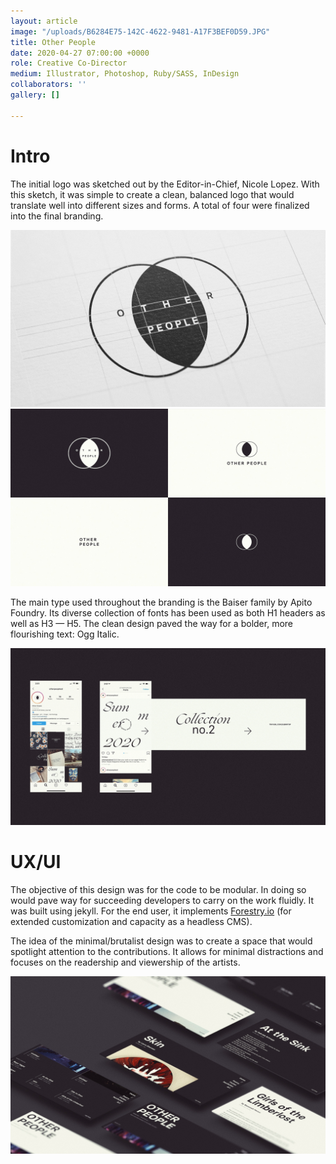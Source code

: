 ```yaml
---
layout: article
image: "/uploads/B6284E75-142C-4622-9481-A17F3BEF0D59.JPG"
title: Other People
date: 2020-04-27 07:00:00 +0000
role: Creative Co-Director
medium: Illustrator, Photoshop, Ruby/SASS, InDesign
collaborators: ''
gallery: []

---
```

# Intro

The initial logo was sketched out by the Editor-in-Chief, Nicole Lopez. With this sketch, it was simple to create a clean, balanced logo that would translate well into different sizes and forms. A total of four were finalized into the final branding.

![](/uploads/B6284E75-142C-4622-9481-A17F3BEF0D59-1.JPG)![](/uploads/EBFC5849-A23F-4000-9E2A-A1C96A405899.JPG)

The main type used throughout the branding is the Baiser family by Apito Foundry. Its diverse collection of fonts has been used as both H1 headers as well as H3 — H5. The clean design paved the way for a bolder, more flourishing text: Ogg Italic.

![](/uploads/2A7A12C6-31FB-4E78-A103-BEDDE78AE61E.JPG)

# UX/UI

The objective of this design was for the code to be modular. In doing so would pave way for succeeding developers to carry on the work fluidly. It was built using jekyll. For the end user, it implements [Forestry.io](https://forestry.io/) (for extended customization and capacity as a headless CMS).

The idea of the minimal/brutalist design was to create a space that would spotlight attention to the contributions. It allows for minimal distractions and focuses on the readership and viewership of the artists.

![](/uploads/730014EB-2EB9-44B0-96F8-D8D80489FCA9.JPG)